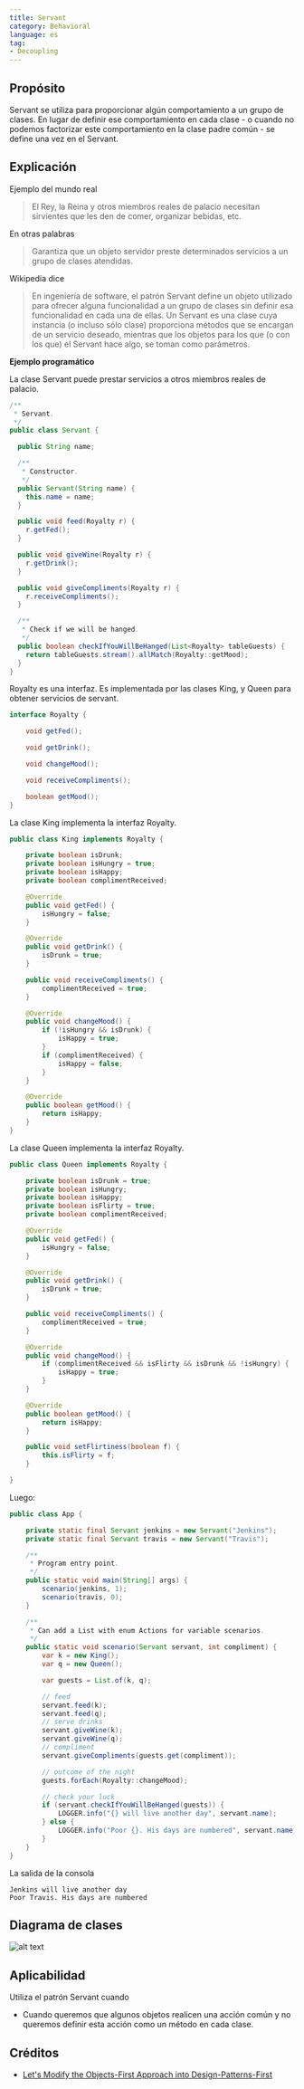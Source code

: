 ```yaml
---
title: Servant
category: Behavioral
language: es
tag:
- Decoupling
---
```


## Propósito

Servant se utiliza para proporcionar algún comportamiento a un grupo de clases.
En lugar de definir ese comportamiento en cada clase - o cuando no podemos factorizar
este comportamiento en la clase padre común - se define una vez en el Servant.

## Explicación

Ejemplo del mundo real

> El Rey, la Reina y otros miembros reales de palacio necesitan sirvientes que les den de comer,
> organizar bebidas, etc.

En otras palabras

> Garantiza que un objeto servidor preste determinados servicios a un grupo de clases atendidas.

Wikipedia dice

> En ingeniería de software, el patrón Servant define un objeto utilizado para ofrecer alguna funcionalidad
> a un grupo de clases sin definir esa funcionalidad en cada una de ellas. Un Servant es una clase
> cuya instancia (o incluso sólo clase) proporciona métodos que se encargan de un servicio deseado, mientras que
> los objetos para los que (o con los que) el Servant hace algo, se toman como parámetros.

**Ejemplo programático**

La clase Servant puede prestar servicios a otros miembros reales de palacio.

```java
/**
 * Servant.
 */
public class Servant {

  public String name;

  /**
   * Constructor.
   */
  public Servant(String name) {
    this.name = name;
  }

  public void feed(Royalty r) {
    r.getFed();
  }

  public void giveWine(Royalty r) {
    r.getDrink();
  }

  public void giveCompliments(Royalty r) {
    r.receiveCompliments();
  }

  /**
   * Check if we will be hanged.
   */
  public boolean checkIfYouWillBeHanged(List<Royalty> tableGuests) {
    return tableGuests.stream().allMatch(Royalty::getMood);
  }
}
```

Royalty es una interfaz. Es implementada por las clases King, y Queen para obtener servicios de servant.

```java
interface Royalty {

    void getFed();

    void getDrink();

    void changeMood();

    void receiveCompliments();

    boolean getMood();
}
```

La clase King implementa la interfaz Royalty.

```java
public class King implements Royalty {

    private boolean isDrunk;
    private boolean isHungry = true;
    private boolean isHappy;
    private boolean complimentReceived;

    @Override
    public void getFed() {
        isHungry = false;
    }

    @Override
    public void getDrink() {
        isDrunk = true;
    }

    public void receiveCompliments() {
        complimentReceived = true;
    }

    @Override
    public void changeMood() {
        if (!isHungry && isDrunk) {
            isHappy = true;
        }
        if (complimentReceived) {
            isHappy = false;
        }
    }

    @Override
    public boolean getMood() {
        return isHappy;
    }
}
```

La clase Queen implementa la interfaz Royalty.

```java
public class Queen implements Royalty {

    private boolean isDrunk = true;
    private boolean isHungry;
    private boolean isHappy;
    private boolean isFlirty = true;
    private boolean complimentReceived;

    @Override
    public void getFed() {
        isHungry = false;
    }

    @Override
    public void getDrink() {
        isDrunk = true;
    }

    public void receiveCompliments() {
        complimentReceived = true;
    }

    @Override
    public void changeMood() {
        if (complimentReceived && isFlirty && isDrunk && !isHungry) {
            isHappy = true;
        }
    }

    @Override
    public boolean getMood() {
        return isHappy;
    }

    public void setFlirtiness(boolean f) {
        this.isFlirty = f;
    }

}
```

Luego:

```java
public class App {

    private static final Servant jenkins = new Servant("Jenkins");
    private static final Servant travis = new Servant("Travis");

    /**
     * Program entry point.
     */
    public static void main(String[] args) {
        scenario(jenkins, 1);
        scenario(travis, 0);
    }

    /**
     * Can add a List with enum Actions for variable scenarios.
     */
    public static void scenario(Servant servant, int compliment) {
        var k = new King();
        var q = new Queen();

        var guests = List.of(k, q);

        // feed
        servant.feed(k);
        servant.feed(q);
        // serve drinks
        servant.giveWine(k);
        servant.giveWine(q);
        // compliment
        servant.giveCompliments(guests.get(compliment));

        // outcome of the night
        guests.forEach(Royalty::changeMood);

        // check your luck
        if (servant.checkIfYouWillBeHanged(guests)) {
            LOGGER.info("{} will live another day", servant.name);
        } else {
            LOGGER.info("Poor {}. His days are numbered", servant.name);
        }
    }
}
```

La salida de la consola

```
Jenkins will live another day
Poor Travis. His days are numbered
```

## Diagrama de clases

![alt text](./etc/servant-pattern.png "Servant")

## Aplicabilidad

Utiliza el patrón Servant cuando

* Cuando queremos que algunos objetos realicen una acción común y no queremos definir esta acción como un método en cada
  clase.

## Créditos

* [Let's Modify the Objects-First Approach into Design-Patterns-First](http://edu.pecinovsky.cz/papers/2006_ITiCSE_Design_Patterns_First.pdf)
